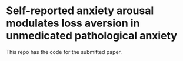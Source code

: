 # Self-reported anxiety arousal modulates loss aversion in unmedicated pathological anxiety

This repo has the code for the submitted paper.
